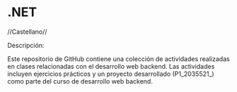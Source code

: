 # .NET
//Castellano//

Descripción:

Este repositorio de GitHub contiene una colección de actividades realizadas en clases relacionadas con el desarrollo web backend. Las actividades incluyen ejercicios prácticos y un proyecto desarrollado (P1_2035521_) como parte del curso de desarrollo web backend.
